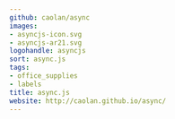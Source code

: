 ```yaml
---
github: caolan/async
images:
- asyncjs-icon.svg
- asyncjs-ar21.svg
logohandle: asyncjs
sort: async.js
tags:
- office_supplies
- labels
title: async.js
website: http://caolan.github.io/async/
---
```

